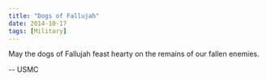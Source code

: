 ```yaml
---
title: "Dogs of Fallujah"
date: 2014-10-17
tags: [Military]
---
```


May the dogs of Fallujah feast hearty on the remains of our fallen enemies.

-- USMC
